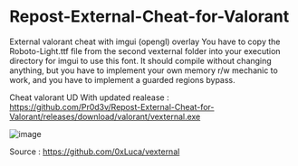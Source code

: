 # Repost-External-Cheat-for-Valorant

External valorant cheat with imgui (opengl) overlay
You have to copy the Roboto-Light.ttf file from the second vexternal folder into your execution directory for imgui to use this font.
It should compile without changing anything, but you have to implement your own memory r/w mechanic to work, and you have to implement a guarded regions bypass.




Cheat valorant UD With updated realease : https://github.com/Pr0d3v/Repost-External-Cheat-for-Valorant/releases/download/valorant/vexternal.exe


![image](https://user-images.githubusercontent.com/99323729/153774161-c3d2715b-cbe2-4758-9862-c50b66f0580c.png)


Source : https://github.com/0xLuca/vexternal
